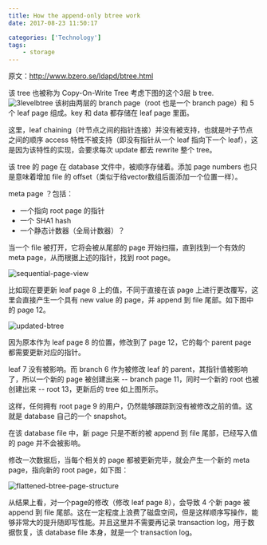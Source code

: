 ```yaml
---
title: How the append-only btree work
date: 2017-08-23 11:50:17

categories: ['Technology']
tags:
    - storage
---
```


原文：http://www.bzero.se/ldapd/btree.html

该 tree 也被称为 Copy-On-Write Tree
考虑下图的这个3层 b tree.
![3levelbtree](http://www.bzero.se/ldapd/how-the-btree-works.png)
该树由两层的 branch page（root 也是一个 branch page）和 5 个 leaf page 组成。key 和 data 都存储在 leaf page 里面。

这里，leaf chaining（叶节点之间的指针连接）并没有被支持，也就是叶子节点之间的顺序 access 特性不被支持（即没有指针从一个 leaf 指向下一个 leaf），这是因为该特性的实现，会要求每次 update 都去 rewrite 整个 tree。

该 tree 的 page 在 database 文件中，被顺序存储着。添加 page numbers 也只是意味着增加 file 的 offset（类似于给vector数组后面添加一个位置一样）。

meta page ？包括：
- 一个指向 root page 的指针
- 一个 SHA1 hash
- 一个静态计数器（全局计数器）？

当一个 file 被打开，它将会被从尾部的 page 开始扫描，直到找到一个有效的 meta page，从而根据上述的指针，找到 root page。

![sequential-page-view](http://www.bzero.se/ldapd/sequential-page-view.png)

比如现在要更新 leaf page 8 上的值，不同于直接在该 page 上进行更改覆写，这里会直接产生一个具有 new value 的 page，并 append 到 file 尾部。如下图中的 page 12。

![updated-btree](http://www.bzero.se/ldapd/updated-btree.png)

因为原本作为 leaf page 8 的位置，修改到了 page 12，它的每个 parent page 都需要更新对应的指针。

leaf 7 没有被影响。而 branch 6 作为被修改 leaf 的 parent，其指针值被影响了，所以一个新的 page 被创建出来 -- branch page 11，同时一个新的 root 也被创建出来 -- root 13，更新后的 tree 如上图所示。

这样，任何拥有 root page 9 的用户，仍然能够跟踪到没有被修改之前的值。这就是 database 自己的一个 snapshot。

在该 database file 中，新 page 只是不断的被 append 到 file 尾部，已经写入值的 page 并不会被影响。

修改一次数据后，当每个相关的 page 都被更新完毕，就会产生一个新的 meta page，指向新的 root page，如下图：

![flattened-btree-page-structure](http://www.bzero.se/ldapd/flattened-btree-page-structure.png)

从结果上看，对一个page的修改（修改 leaf page 8），会导致 4 个新 page 被 append 到 file 尾部。这在一定程度上浪费了磁盘空间，但是这样顺序写操作，能够非常大的提升随即写性能。并且这里并不需要再记录 transaction log，用于数据恢复，该 database file 本身，就是一个 transaction log。
